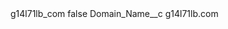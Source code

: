 <?xml version="1.0" encoding="UTF-8"?>
<CustomMetadata xmlns="http://soap.sforce.com/2006/04/metadata" xmlns:xsi="http://www.w3.org/2001/XMLSchema-instance" xmlns:xsd="http://www.w3.org/2001/XMLSchema">
    <label>g14l71lb_com</label>
    <protected>false</protected>
    <values>
        <field>Domain_Name__c</field>
        <value xsi:type="xsd:string">g14l71lb.com</value>
    </values>
</CustomMetadata>

